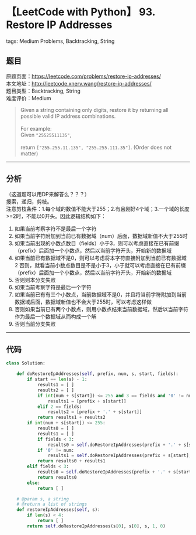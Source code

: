# 【LeetCode with Python】 93. Restore IP Addresses
tags: Medium Problems, Backtracking, String

## 题目
原题页面：<https://leetcode.com/problems/restore-ip-addresses/><br/>
本文地址：<http://leetcode.xnerv.wang/restore-ip-addresses/><br/>
题目类型：Backtracking, String<br/>
难度评价：Medium<br/>

> Given a string containing only digits, restore it by returning all possible valid IP address combinations.<br/>
><br/>
> For example:<br/>
> Given `"25525511135"`,<br/>
><br/>
> return `["255.255.11.135", "255.255.111.35"]`. (Order does not matter)<br/>

<!-- more -->

---
## 分析
（这道题可以用DP来解答么？？？）<br/>
搜索，递归，剪枝。<br/>
注意剪枝条件：1.每个域的数值不能大于255；2.有且刚好4个域；3.一个域的长度>=2时，不能以0开头。因此逻辑结构如下：<br/>

1. 如果当前考察字符不是最后一个字符<br/>
1. 如果当前字符附加到当前已有数据域（num）后面，数据域新值不大于255时<br/>
1. 如果当前出现的小数点数目（fields）小于3，则可以考虑直接在已有前缀（prefix）后面加一个小数点，然后以当前字符开头，开始新的数据域<br/>
2. 如果当前已有数据域不是0，则可以考虑将本字符直接附加到当前已有数据域<br/>
2 否则，就看当前小数点数目是不是小于3，小于就可以考虑直接在已有前缀（prefix）后面加一个小数点，然后以当前字符开头，开始新的数据域<br/>
3. 否则则本分支失败<br/>
2. 如果当前考察字符是最后一个字符<br/>
1. 如果当前已有有三个小数点，当前数据域不是0，并且将当前字符附加到当前数据域后面，数据域新值也不会大于255时，可以考虑这样做<br/>
2. 否则如果当前已有两个小数点，则用小数点结束当前数据域，然后以当前字符作为最后一个数据域从而构成一个解<br/>
3. 否则当前分支失败<br/>

---
## 代码
``` python
class Solution:

    def doRestoreIpAddresses(self, prefix, num, s, start, fields):
        if start == len(s) - 1:
            results1 = [ ]
            results2 = [ ]
            if int(num + s[start]) <= 255 and 3 == fields and '0' != num:
                results1 = [prefix + s[start]]
            elif 2 == fields:
                results2 = [prefix + '.' + s[start]]
            return results1 + results2
        if int(num + s[start]) <= 255:
            results0 = [ ]
            results1 = [ ]
            if fields < 3:
                results0 = self.doRestoreIpAddresses(prefix + '.' + s[start], s[start], s, start + 1, fields + 1)
            if '0' != num:
                results1 = self.doRestoreIpAddresses(prefix + s[start], num + s[start], s, start + 1, fields)
            return results0 + results1
        elif fields < 3:
            results0 = self.doRestoreIpAddresses(prefix + '.' + s[start], s[start], s, start + 1, fields + 1)
            return results0
        else:
            return [ ]

    # @param s, a string
    # @return a list of strings
    def restoreIpAddresses(self, s):
        if len(s) < 4:
            return [ ]
        return self.doRestoreIpAddresses(s[0], s[0], s, 1, 0)
```
